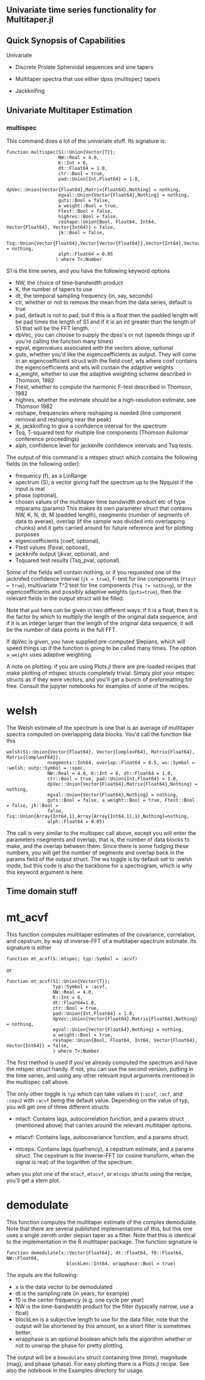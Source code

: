 
## Univariate time series functionality for Multitaper.jl

## Quick Synopsis of Capabilities

Univariate

* Discrete Prolate Spheroidal sequences and sine tapers

* Multitaper spectra that use either dpss (multispec) tapers

* Jackknifing

## Univariate Multitaper Estimation

### multispec

This command does a lot of the univariate stuff. Its signature is:

```
function multispec(S1::Union{Vector{T}}; 
                   NW::Real = 4.0, 
                   K::Int = 6, 
                   dt::Float64 = 1.0, 
                   ctr::Bool = true, 
                   pad::Union{Int,Float64} = 1.0, 
                   dpVec::Union{Vector{Float64},Matrix{Float64},Nothing} = nothing,
                   egval::Union{Vector{Float64},Nothing} = nothing,
                   guts::Bool = false, 
                   a_weight::Bool = true, 
                   Ftest::Bool = false, 
                   highres::Bool = false,
                   reshape::Union{Bool, Float64, Int64, Vector{Float64}, Vector{Int64}} = false,
                   jk::Bool = false, 
                   Tsq::Union{Vector{Float64},Vector{Vector{Float64}},Vector{Int64},Vector{Vector{Int64}},Nothing} = nothing, 
                   alph::Float64 = 0.05
                  ) where T<:Number
```
S1 is the time series, and you have the following keyword options
- NW, the choice of time-bandwidth product
- K, the number of tapers to use
- dt, the temporal sampling frequency (in, say, seconds)
- ctr, whether or not to remove the mean from the data series, default is true
- pad, default is not to pad, but if this is a float then the padded length will be pad times the
  length of S1 and if it is an int greater than the length of S1 that will be the FFT length. 
- dpVec, you can choose to supply the dpss's or not (speeds things up if you're calling the function
  many times)
- egval, eigenvalues associated with the vectors above, optional
- guts, whether you'd like the eigencoefficients as output. They will come in an eigencoefficient
  struct with the field coef, wts where coef contains the eigencoefficients and wts will contain the
  adaptive weights
- a_weight, whether to use the adaptive weighting scheme described in Thomson, 1982
- Ftest, whether to compute the harmonic F-test described in Thomson, 1982
- highres, whether the estimate should be a high-resolution estimate, see Thomson 1982
- reshape, frequencies where reshaping is needed (line component removal and reshaping near the
  peak)
- jk, jackknifing to give a confidence interval for the spectrum
- Tsq, T-squared test for multiple line components (Thomson Asilomar conference proceedings)
- alph, confidence level for jackknife confidence intervals and Tsq tests.

The output of this command is a mtspec struct which contains the following fields (in the following
order):

- frequency (f), as a LinRange
- spectrum (S), a vector giving half the spectrum up to the Nyquist if the input is real
- phase (optional), 
- chosen values of the multitaper time bandwidth product etc of type mtparams (params)
  This makes its own parameter struct that contains NW, K, N, dt, M (padded length), nsegments
  (number of segments of data to averae), overlap (if the sample was divided into overlapping 
  chunks) and it gets carried around for future reference and for plotting purposes
- eigencoefficients (coef, optional), 
- Ftest values (Fpval, optional), 
- jackknife output (jkvar, optional), and
- Tsquared test results (Tsq_pval, optional). 

Some of the fields will contain nothing, or if you requested one of the jacknifed confidence
interval (`jk = true`), F-test for line components (`Ftest = true`), multivariate T^2 test for line
components (`Tsq != nothing`), or the eigencoefficients and possibly adaptive weights (`guts=true`),
then the relevant fields in the output struct will be filled. 

Note that `pad` here can be given in two different ways: if it is a float, then it is the factor by
which to multiply the length of the original data sequence, and if it is an integer larger than the
length of the original data sequence, it will be the number of data points in the full FFT.

If dpVec is given, you have supplied pre-computed Slepians, which will speed things up if the
function is going to be called many times.  The option `a_weight` uses adaptive weighting. 

A note on plotting: if you are using Plots.jl there are pre-loaded recipes that make plotting
of mtspec structs completely trivial. Simply plot your mtspec structs as if they were vectors, and
you'll get a bunch of preformatting for free. Consult the jupyter notebooks for examples of some of
the recipes.

# welsh

The Welsh estimate of the spectrum is one that is an average of multitaper spectra computed on
overlapping data blocks. You'd call the function like this

```
welsh(S1::Union{Vector{Float64}, Vector{ComplexF64}, Matrix{Float64}, Matrix{ComplexF64}}, 
               nsegments::Int64, overlap::Float64 = 0.5, ws::Symbol = :welsh; outp::Symbol = :spec,
               NW::Real = 4.0, K::Int = 6, dt::Float64 = 1.0,
               ctr::Bool = true, pad::Union{Int,Float64} = 1.0,
               dpVec::Union{Vector{Float64},Matrix{Float64},Nothing} = nothing, 
               egval::Union{Vector{Float64},Nothing} = nothing, 
               guts::Bool = false, a_weight::Bool = true, Ftest::Bool = false, jk::Bool =
               false, Tsq::Union{Array{Int64,1},Array{Array{Int64,1},1},Nothing}=nothing,
               alph::Float64 = 0.05) 
```

The call is very similar to the multispec call above, except you will enter the parameters nsegments
and overlap, that is, the number of data blocks to make, and the overlap between them. Since there
is some fudging these numbers, you will get the number of segments and overlap back in the params
field of the output struct. The ws toggle is by default set to :welsh mode, but this code is also
the backbone for a spectrogram, which is why this keyword argument is here. 

## Time domain stuff

# mt_acvf

This function computes multitaper estimates of the covariance, correlation, and cepstrum, by way of
inverse-FFT of a multitaper spectrum estimate. Its signature is either

```
function mt_acvf(S::mtspec; typ::Symbol = :acvf)
```

or

```
function mt_acvf(S1::Union{Vector{T}}; 
                 typ::Symbol = :acvf, 
                 NW::Real = 4.0, 
                 K::Int = 6, 
                 dt::Float64=1.0, 
                 ctr::Bool = true, 
                 pad::Union{Int,Float64} = 1.0, 
                 dpVec::Union{Vector{Float64},Matrix{Float64},Nothing} = nothing,
                 egval::Union{Vector{Float64},Nothing} = nothing,
                 a_weight::Bool = true, 
                 reshape::Union{Bool, Float64, Int64, Vector{Float64}, Vector{Int64}} = false,
                 ) where T<:Number
```

The first method is used if you've already computed the spectrum and have the mtspec struct handy.
If not, you can use the second version, putting in the time series, and using any other relevant
input arguments mentioned in the multispec call above. 

The only other toggle is `typ` which can take values in (`:acvf`, `:acf`, and `:ceps`) with `:acvf`
being the default value. Depending on the value of typ, you will get one of three different structs

* mtacf: Contains lags, autocorrelation function, and a params struct (mentioned above) that carries
  around the relevant multitaper options. 

* mtacvf: Contains lags, autocovariance function, and a params struct.

* mtceps: Contains lags (quefrency), a cepstrum estimate, and a params struct. The cepstrum is the inverse-FFT
  (or cosine transform, when the signal is real) of the logarithm of the spectrum. 

when you plot one of the `mtacf`, `mtacvf`, or `mtceps` structs using the recipe, you'll get a stem plot. 

# demodulate

This function computes the multitaper estimate of the complex demodulate. Note that there are
several published implementations of this, but this one uses a single zeroth order slepian taper as
a filter. Note that this is identical to the implementation in the R multitaper package. The
function signature is 

```
function demodulate(x::Vector{Float64}, dt::Float64, f0::Float64, NW::Float64, 
                      blockLen::Int64, wrapphase::Bool = true)
```

The inputs are the following:
* x is the data vector to be demodulated
* dt is the sampling rate (in years, for example)
* f0 is the center frequency (e.g. one cycle per year)
* NW is the time-bandwidth product for the filter (typically narrow, use a float)
* blockLen is a subjective length to use for the data filter, note that the output will be shortened
  by this amount, so a short filter is sometimes better. 
* wrapphase is an optional boolean which tells the algorithm whether or not to unwrap the phase for
  pretty plotting. 

The output will be a `Demodulate` struct containing time (time), magnitude (mag), and phase (phase).
For easy plotting there is a Plots.jl recipe. See also the notebook in the Examples directory for
usage.  

